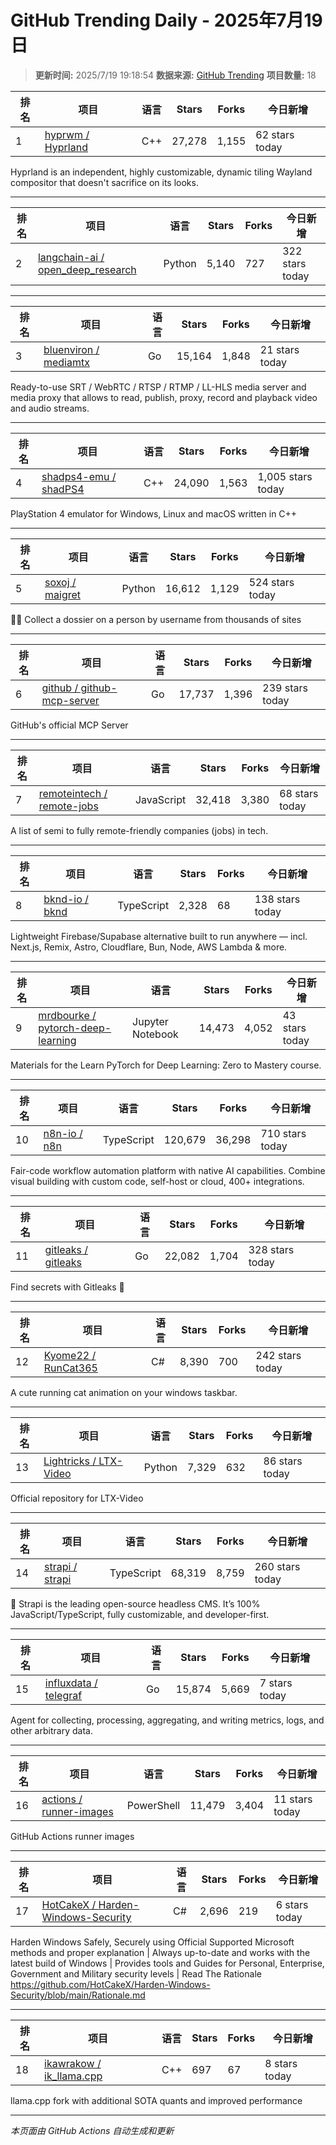 # GitHub Trending Daily - 2025年7月19日

> **更新时间:** 2025/7/19 19:18:54
> **数据来源:** [GitHub Trending](https://github.com/trending)
> **项目数量:** 18

| 排名 | 项目 | 语言 | Stars | Forks | 今日新增 |
|------|------|------|-------|-------|-----------|
| 1 | [hyprwm / Hyprland](https://github.com/hyprwm/Hyprland) | C++ | 27,278 | 1,155 | 62 stars today |

Hyprland is an independent, highly customizable, dynamic tiling Wayland compositor that doesn't sacrifice on its looks.

---

| 排名 | 项目 | 语言 | Stars | Forks | 今日新增 |
|------|------|------|-------|-------|-----------|
| 2 | [langchain-ai / open_deep_research](https://github.com/langchain-ai/open_deep_research) | Python | 5,140 | 727 | 322 stars today |

---

| 排名 | 项目 | 语言 | Stars | Forks | 今日新增 |
|------|------|------|-------|-------|-----------|
| 3 | [bluenviron / mediamtx](https://github.com/bluenviron/mediamtx) | Go | 15,164 | 1,848 | 21 stars today |

Ready-to-use SRT / WebRTC / RTSP / RTMP / LL-HLS media server and media proxy that allows to read, publish, proxy, record and playback video and audio streams.

---

| 排名 | 项目 | 语言 | Stars | Forks | 今日新增 |
|------|------|------|-------|-------|-----------|
| 4 | [shadps4-emu / shadPS4](https://github.com/shadps4-emu/shadPS4) | C++ | 24,090 | 1,563 | 1,005 stars today |

PlayStation 4 emulator for Windows, Linux and macOS written in C++

---

| 排名 | 项目 | 语言 | Stars | Forks | 今日新增 |
|------|------|------|-------|-------|-----------|
| 5 | [soxoj / maigret](https://github.com/soxoj/maigret) | Python | 16,612 | 1,129 | 524 stars today |

🕵️‍♂️ Collect a dossier on a person by username from thousands of sites

---

| 排名 | 项目 | 语言 | Stars | Forks | 今日新增 |
|------|------|------|-------|-------|-----------|
| 6 | [github / github-mcp-server](https://github.com/github/github-mcp-server) | Go | 17,737 | 1,396 | 239 stars today |

GitHub's official MCP Server

---

| 排名 | 项目 | 语言 | Stars | Forks | 今日新增 |
|------|------|------|-------|-------|-----------|
| 7 | [remoteintech / remote-jobs](https://github.com/remoteintech/remote-jobs) | JavaScript | 32,418 | 3,380 | 68 stars today |

A list of semi to fully remote-friendly companies (jobs) in tech.

---

| 排名 | 项目 | 语言 | Stars | Forks | 今日新增 |
|------|------|------|-------|-------|-----------|
| 8 | [bknd-io / bknd](https://github.com/bknd-io/bknd) | TypeScript | 2,328 | 68 | 138 stars today |

Lightweight Firebase/Supabase alternative built to run anywhere — incl. Next.js, Remix, Astro, Cloudflare, Bun, Node, AWS Lambda & more.

---

| 排名 | 项目 | 语言 | Stars | Forks | 今日新增 |
|------|------|------|-------|-------|-----------|
| 9 | [mrdbourke / pytorch-deep-learning](https://github.com/mrdbourke/pytorch-deep-learning) | Jupyter Notebook | 14,473 | 4,052 | 43 stars today |

Materials for the Learn PyTorch for Deep Learning: Zero to Mastery course.

---

| 排名 | 项目 | 语言 | Stars | Forks | 今日新增 |
|------|------|------|-------|-------|-----------|
| 10 | [n8n-io / n8n](https://github.com/n8n-io/n8n) | TypeScript | 120,679 | 36,298 | 710 stars today |

Fair-code workflow automation platform with native AI capabilities. Combine visual building with custom code, self-host or cloud, 400+ integrations.

---

| 排名 | 项目 | 语言 | Stars | Forks | 今日新增 |
|------|------|------|-------|-------|-----------|
| 11 | [gitleaks / gitleaks](https://github.com/gitleaks/gitleaks) | Go | 22,082 | 1,704 | 328 stars today |

Find secrets with Gitleaks 🔑

---

| 排名 | 项目 | 语言 | Stars | Forks | 今日新增 |
|------|------|------|-------|-------|-----------|
| 12 | [Kyome22 / RunCat365](https://github.com/Kyome22/RunCat365) | C# | 8,390 | 700 | 242 stars today |

A cute running cat animation on your windows taskbar.

---

| 排名 | 项目 | 语言 | Stars | Forks | 今日新增 |
|------|------|------|-------|-------|-----------|
| 13 | [Lightricks / LTX-Video](https://github.com/Lightricks/LTX-Video) | Python | 7,329 | 632 | 86 stars today |

Official repository for LTX-Video

---

| 排名 | 项目 | 语言 | Stars | Forks | 今日新增 |
|------|------|------|-------|-------|-----------|
| 14 | [strapi / strapi](https://github.com/strapi/strapi) | TypeScript | 68,319 | 8,759 | 260 stars today |

🚀 Strapi is the leading open-source headless CMS. It’s 100% JavaScript/TypeScript, fully customizable, and developer-first.

---

| 排名 | 项目 | 语言 | Stars | Forks | 今日新增 |
|------|------|------|-------|-------|-----------|
| 15 | [influxdata / telegraf](https://github.com/influxdata/telegraf) | Go | 15,874 | 5,669 | 7 stars today |

Agent for collecting, processing, aggregating, and writing metrics, logs, and other arbitrary data.

---

| 排名 | 项目 | 语言 | Stars | Forks | 今日新增 |
|------|------|------|-------|-------|-----------|
| 16 | [actions / runner-images](https://github.com/actions/runner-images) | PowerShell | 11,479 | 3,404 | 11 stars today |

GitHub Actions runner images

---

| 排名 | 项目 | 语言 | Stars | Forks | 今日新增 |
|------|------|------|-------|-------|-----------|
| 17 | [HotCakeX / Harden-Windows-Security](https://github.com/HotCakeX/Harden-Windows-Security) | C# | 2,696 | 219 | 6 stars today |

Harden Windows Safely, Securely using Official Supported Microsoft methods and proper explanation \| Always up-to-date and works with the latest build of Windows \| Provides tools and Guides for Personal, Enterprise, Government and Military security levels \| Read The Rationale https://github.com/HotCakeX/Harden-Windows-Security/blob/main/Rationale.md

---

| 排名 | 项目 | 语言 | Stars | Forks | 今日新增 |
|------|------|------|-------|-------|-----------|
| 18 | [ikawrakow / ik_llama.cpp](https://github.com/ikawrakow/ik_llama.cpp) | C++ | 697 | 67 | 8 stars today |

llama.cpp fork with additional SOTA quants and improved performance

---


*本页面由 GitHub Actions 自动生成和更新*
